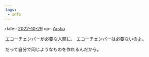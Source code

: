 ```yaml
---
tags:
 - Info
---
```


date:: [2022-10-29](Daily_Note/2022-10-29.md)
up:: [Arsha](Bar/Novel/Nacaria/Arsha.md)

エコーチェンバーが必要な人間に、
エコーチェンバーは必要ないのよ。

だって自分で同じようなものを作れるんだから。